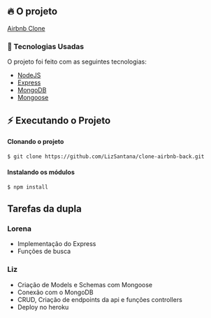 ## :fire: O projeto

[Airbnb Clone](https://airbnb-clone-desafio.herokuapp.com/api/locacao) 

### :rocket: Tecnologias Usadas

O projeto foi feito com as seguintes tecnologias:

- [NodeJS](https://nodejs.org/en/)
- [Express](https://expressjs.com/)
- [MongoDB](https://www.mongodb.com/)
- [Mongoose](https://mongoosejs.com/)

## :zap: Executando o Projeto

#### Clonando o projeto

```sh
$ git clone https://github.com/LizSantana/clone-airbnb-back.git
```

#### Instalando os módulos

```sh
$ npm install
```

## Tarefas da dupla

### Lorena
 - Implementação do Express
 - Funções de busca

### Liz
 - Criação de Models e Schemas com Mongoose
 - Conexão com o MongoDB
 - CRUD, Criação de endpoints da api e funções controllers
 - Deploy no heroku